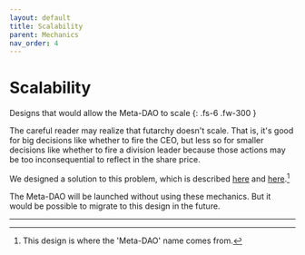 ```yaml
---
layout: default
title: Scalability
parent: Mechanics
nav_order: 4
---
```


# Scalability

Designs that would allow the Meta-DAO to scale
{: .fs-6 .fw-300 }

The careful reader may realize that futarchy doesn't scale. That is, it's good
for big decisions like whether to fire the CEO, but less so for smaller decisions
like whether to fire a division leader because those actions may be too
inconsequential to reflect in the share price.

We designed a solution to this
problem, which is described [here](https://github.com/metaDAOproject/Manifesto/blob/main/Manifesto.pdf)
and 
[here](https://medium.com/@metaproph3t/from-corporations-to-nations-how-the-meta-dao-is-going-to-change-everything-part-3-16b3880fd86c).[^1]

The Meta-DAO will be launched without using these mechanics. But it would be possible
to migrate to this design in the future.

---- 

[^1]: This design is where the 'Meta-DAO' name comes from.
